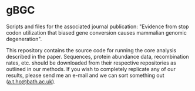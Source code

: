 # gBGC
Scripts and files for the associated journal publication: "Evidence from stop codon utilization that biased gene conversion causes mammalian genomic degeneration".

This repository contains the source code for running the core analysis described in the paper. Sequences, protein abundance data, recombination rates, etc. should be downloaded from their respective repositories as outlined in our methods. If you wish to completely replicate any of our results, please send me an e-mail and we can sort something out (a.t.ho@bath.ac.uk).
